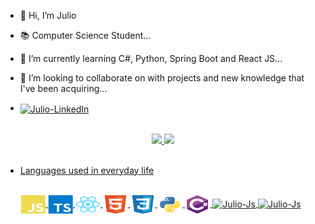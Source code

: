 - 👋 Hi, I’m Julio 
- 📚 Computer Science Student... 
- 🌱 I’m currently learning C#, Python, Spring Boot and React JS...
- 💞️ I’m looking to collaborate on with projects and new knowledge that I've been acquiring...

- <a href="https://www.linkedin.com/in/julio-henrique-143193154/"/><img align="center" alt="Julio-LinkedIn" src="https://img.shields.io/badge/LinkedIn-0077B5?style=for-the-badge&logo=linkedin&logoColor=white"/></a><br><br>

<div align="center">
  <a href="https://github.com/Juliolimahen/">
  <img height="180em" src="https://github-readme-stats.vercel.app/api?username=Juliolimahen&show_icons=true&theme=nightowl&include_all_commits=true&count_private=true"/>
  <img height="180em" src="https://github-readme-stats.vercel.app/api/top-langs/?username=Juliolimahen&layout=compact&langs_count=8&theme=nightowl"/>
</div><br>
 
- Languages used in everyday life </p>
 

  
  <div style="display: inline_block"><br>
  
  <img align="center" alt="Julio-Js" height="30" width="40" src="https://raw.githubusercontent.com/devicons/devicon/master/icons/javascript/javascript-plain.svg">
  <img align="center" alt="Julio-Ts" height="30" width="40" src="https://raw.githubusercontent.com/devicons/devicon/master/icons/typescript/typescript-plain.svg">
  <img align="center" alt="Julio-React" height="30" width="40" src="https://raw.githubusercontent.com/devicons/devicon/master/icons/react/react-original.svg">
  <img align="center" alt="Julio-HTML" height="30" width="40" src="https://raw.githubusercontent.com/devicons/devicon/master/icons/html5/html5-original.svg">
  <img align="center" alt="Julio-CSS" height="30" width="40" src="https://raw.githubusercontent.com/devicons/devicon/master/icons/css3/css3-original.svg">
  <img align="center" alt="Julio-Python" height="30" width="40" src="https://raw.githubusercontent.com/devicons/devicon/master/icons/python/python-original.svg">
  <img align="center" alt="Julio-Csharp" height="30" width="40" src="https://raw.githubusercontent.com/devicons/devicon/master/icons/csharp/csharp-original.svg">
  <img align="center" alt="Julio-Js" height="30" width="40" src="https://cdn.jsdelivr.net/gh/devicons/devicon/icons/java/java-original-wordmark.svg" />
  <img align="center" alt="Julio-Js" height="30" width="40" src="https://cdn.jsdelivr.net/gh/devicons/devicon/icons/php/php-plain.svg" />
  
</div>

<!---
Juliolimahen/Juliolimahen is a ✨ special ✨ repository because its `README.md` (this file) appears on your GitHub profile.
You can click the Preview link to take a look at your changes.
--->

